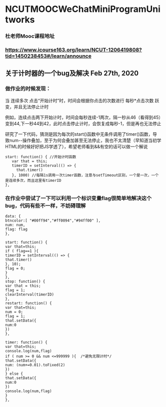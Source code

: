 # NCUTMOOCWeChatMiniProgramUnitworks
### 杜老师Mooc课程地址
### https://www.icourse163.org/learn/NCUT-1206419808?tid=1450238453#/learn/announce

## 关于计时器的一个bug及解决       Feb 27th, 2020
   ### 做作业的时候发现：

  当  连续多次  点击“开始计时”时，时间会根据你点击的次数进行 每秒*点击次数  跃变，并且无法停止计时

  例如，连续点击两下开始计时，时间会每秒连续-1两次，隔一秒从46（看得到45）变到44,下一秒44到42，此时点击停止计时，会恢复成每秒-1，但是再也无法停止

  研究了一下代码，猜测是因为每次的start()函数中无条件调用了timer()函数，导致num--操作叠加，至于为何会叠加甚至无法停止，我也不太清楚（早知道当初学HTML的时候好好把JS学透了），希望老师看到&&有空的话可以做一个解说

    start: function() { //开始计时函数
       var that = this;
       timerID = setInterval(() => {
         that.timer()
       }, 1000) //每隔1s调用一次timer函数，注意与setTimeout区别，一个是一次，一个是连续多次，而且这里有timerID
    },

### 在作业中尝试了一下可以利用一个标识变量flag很简单地解决这个bug，代码有些不一样，不妨碍理解

    data: {
    btncolor:[ "#00ff94","#ff0094","#94ff00" ],
    num: num,
    flag: flag
    },

    start: function() {
    var that=this;
    if ( flag==1 ){
    timerID = setInterval(() => {
    that.timer()
    }, 10);
    flag = 0;
    }
    },
    stop: function() {
    var that = this;
    flag = 1;
    clearInterval(timerID)
    },
    restart: function() {
    var that=this;
    num = 0;
    flag = 1;
    that.setData({
    num:0
    })
    },

    timer: function() {
    var that=this;
    console.log(num,flag)
    if ( num >= 0 && num <=999999 ){  /*避免无限计时*/
    that.setData({
    num: (num+=0.01).toFixed(2)
    })
    } else {
    that.setData({
    num:0
    })
    console.log(num,flag)
    }
    },
